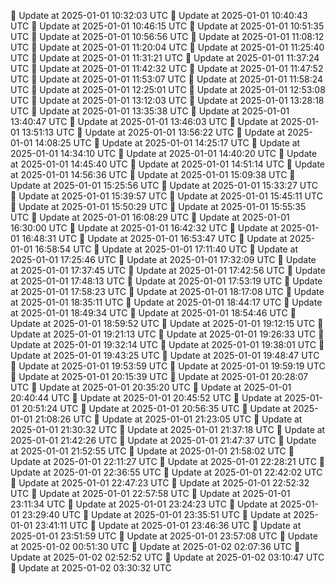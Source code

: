 🔄 Update at 2025-01-01 10:32:03 UTC
🔄 Update at 2025-01-01 10:40:43 UTC
🔄 Update at 2025-01-01 10:46:15 UTC
🔄 Update at 2025-01-01 10:51:35 UTC
🔄 Update at 2025-01-01 10:56:56 UTC
🔄 Update at 2025-01-01 11:08:12 UTC
🔄 Update at 2025-01-01 11:20:04 UTC
🔄 Update at 2025-01-01 11:25:40 UTC
🔄 Update at 2025-01-01 11:31:21 UTC
🔄 Update at 2025-01-01 11:37:24 UTC
🔄 Update at 2025-01-01 11:42:32 UTC
🔄 Update at 2025-01-01 11:47:52 UTC
🔄 Update at 2025-01-01 11:53:07 UTC
🔄 Update at 2025-01-01 11:58:24 UTC
🔄 Update at 2025-01-01 12:25:01 UTC
🔄 Update at 2025-01-01 12:53:08 UTC
🔄 Update at 2025-01-01 13:12:03 UTC
🔄 Update at 2025-01-01 13:28:18 UTC
🔄 Update at 2025-01-01 13:35:38 UTC
🔄 Update at 2025-01-01 13:40:47 UTC
🔄 Update at 2025-01-01 13:46:03 UTC
🔄 Update at 2025-01-01 13:51:13 UTC
🔄 Update at 2025-01-01 13:56:22 UTC
🔄 Update at 2025-01-01 14:08:25 UTC
🔄 Update at 2025-01-01 14:25:17 UTC
🔄 Update at 2025-01-01 14:34:10 UTC
🔄 Update at 2025-01-01 14:40:20 UTC
🔄 Update at 2025-01-01 14:45:40 UTC
🔄 Update at 2025-01-01 14:51:14 UTC
🔄 Update at 2025-01-01 14:56:36 UTC
🔄 Update at 2025-01-01 15:09:38 UTC
🔄 Update at 2025-01-01 15:25:56 UTC
🔄 Update at 2025-01-01 15:33:27 UTC
🔄 Update at 2025-01-01 15:39:57 UTC
🔄 Update at 2025-01-01 15:45:11 UTC
🔄 Update at 2025-01-01 15:50:29 UTC
🔄 Update at 2025-01-01 15:55:35 UTC
🔄 Update at 2025-01-01 16:08:29 UTC
🔄 Update at 2025-01-01 16:30:00 UTC
🔄 Update at 2025-01-01 16:42:32 UTC
🔄 Update at 2025-01-01 16:48:31 UTC
🔄 Update at 2025-01-01 16:53:47 UTC
🔄 Update at 2025-01-01 16:58:54 UTC
🔄 Update at 2025-01-01 17:11:40 UTC
🔄 Update at 2025-01-01 17:25:46 UTC
🔄 Update at 2025-01-01 17:32:09 UTC
🔄 Update at 2025-01-01 17:37:45 UTC
🔄 Update at 2025-01-01 17:42:56 UTC
🔄 Update at 2025-01-01 17:48:13 UTC
🔄 Update at 2025-01-01 17:53:19 UTC
🔄 Update at 2025-01-01 17:58:23 UTC
🔄 Update at 2025-01-01 18:17:08 UTC
🔄 Update at 2025-01-01 18:35:11 UTC
🔄 Update at 2025-01-01 18:44:17 UTC
🔄 Update at 2025-01-01 18:49:34 UTC
🔄 Update at 2025-01-01 18:54:46 UTC
🔄 Update at 2025-01-01 18:59:52 UTC
🔄 Update at 2025-01-01 19:12:15 UTC
🔄 Update at 2025-01-01 19:21:13 UTC
🔄 Update at 2025-01-01 19:26:33 UTC
🔄 Update at 2025-01-01 19:32:14 UTC
🔄 Update at 2025-01-01 19:38:01 UTC
🔄 Update at 2025-01-01 19:43:25 UTC
🔄 Update at 2025-01-01 19:48:47 UTC
🔄 Update at 2025-01-01 19:53:59 UTC
🔄 Update at 2025-01-01 19:59:19 UTC
🔄 Update at 2025-01-01 20:15:39 UTC
🔄 Update at 2025-01-01 20:28:07 UTC
🔄 Update at 2025-01-01 20:35:20 UTC
🔄 Update at 2025-01-01 20:40:44 UTC
🔄 Update at 2025-01-01 20:45:52 UTC
🔄 Update at 2025-01-01 20:51:24 UTC
🔄 Update at 2025-01-01 20:56:35 UTC
🔄 Update at 2025-01-01 21:08:26 UTC
🔄 Update at 2025-01-01 21:23:05 UTC
🔄 Update at 2025-01-01 21:30:32 UTC
🔄 Update at 2025-01-01 21:37:18 UTC
🔄 Update at 2025-01-01 21:42:26 UTC
🔄 Update at 2025-01-01 21:47:37 UTC
🔄 Update at 2025-01-01 21:52:55 UTC
🔄 Update at 2025-01-01 21:58:02 UTC
🔄 Update at 2025-01-01 22:11:27 UTC
🔄 Update at 2025-01-01 22:28:21 UTC
🔄 Update at 2025-01-01 22:36:55 UTC
🔄 Update at 2025-01-01 22:42:02 UTC
🔄 Update at 2025-01-01 22:47:23 UTC
🔄 Update at 2025-01-01 22:52:32 UTC
🔄 Update at 2025-01-01 22:57:58 UTC
🔄 Update at 2025-01-01 23:11:34 UTC
🔄 Update at 2025-01-01 23:24:23 UTC
🔄 Update at 2025-01-01 23:29:40 UTC
🔄 Update at 2025-01-01 23:35:51 UTC
🔄 Update at 2025-01-01 23:41:11 UTC
🔄 Update at 2025-01-01 23:46:36 UTC
🔄 Update at 2025-01-01 23:51:59 UTC
🔄 Update at 2025-01-01 23:57:08 UTC
🔄 Update at 2025-01-02 00:51:30 UTC
🔄 Update at 2025-01-02 02:07:36 UTC
🔄 Update at 2025-01-02 02:52:52 UTC
🔄 Update at 2025-01-02 03:10:47 UTC
🔄 Update at 2025-01-02 03:30:32 UTC
